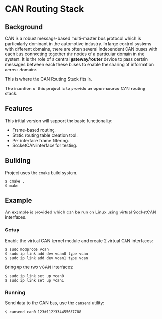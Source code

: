 # CAN Routing Stack

## Background

CAN is a robust message-based multi-master bus protocol which is particularly dominant in the automotive industry. In large control systems with different domains, there are often several independent CAN buses with each bus connecting together the nodes of a particular domain in the system.
It is the role of a central **gateway/router** device to pass certain messages between each these buses to enable the sharing of information across domains.

This is where the CAN Routing Stack fits in.

The intention of this project is to provide an open-source CAN routing stack.

## Features

This initial version will support the basic functionality:
- Frame-based routing.
- Static routing table creation tool.
- Per interface frame filtering.
- SocketCAN interface for testing.

## Building
Project uses the `cmake` build system.

``` shell
$ cmake .
$ make
```

## Example
An example is provided which can be run on Linux using virtual SocketCAN interfaces.

### Setup
Enable the virtual CAN kernel module and create 2 virtual CAN interfaces:
``` shell
$ sudo modprobe vcan
$ sudo ip link add dev vcan0 type vcan
$ sudo ip link add dev vcan1 type vcan
```

Bring up the two vCAN interfaces:
``` shell
$ sudo ip link set up vcan0
$ sudo ip link set up vcan1
```

### Running
Send data to the CAN bus, use the `cansend` utility:
```
$ cansend can0 123#1122334455667788
```